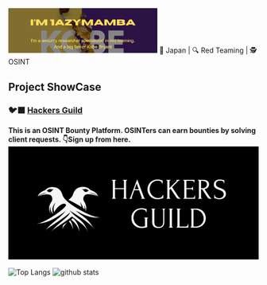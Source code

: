 <img src="image.png" alt="alt text" width="300">
📍 Japan | 🔍 Red Teaming | 🕵 OSINT
  

## Project ShowCase
### 🐦‍⬛ [Hackers Guild](https://hackers-guild.tech/)
**This is an OSINT Bounty Platform. OSINTers can earn bounties by solving client requests. 👇Sign up from here.**
<a href="https://hackers-guild.tech/">
  <img src="logo.jpeg" alt="alt text">
</a>
<p align="left"> 
  <img alt="Top Langs" height="150px" src="https://github-readme-stats.vercel.app/api/top-langs/?username=1azymamba&layout=compact&show_icons=true&theme=tokyonight" />
  <img alt="github stats" height="150px" src="https://github-readme-stats.vercel.app/api?username=1azymamba&theme=tokyonight&show_icons=ture" />
</p>

<!--
### 🔍 Other Notable Projects

<table>
  <tr>
    <td align="center" width="50%">
      <b>🕵️ Learning APT Project</b><br/><br/><br/><br/>
      aaa
      <br/>
      <code>C#</code> <code>DLL-Side Loading</code>
    </td>
    <td align="center" width="50%">
      <b>🚀 Develop OSINT tool set</b><br/>
      Undergoing! Please provide your request!
      <br/><br/><br/>
      <code>C/C++</code><code>Python</code>
    </td>
  </tr>
</table>

<p align="left"> 
  <img alt="Top Langs" height="150px" src="https://github-readme-stats.vercel.app/api/top-langs/?username=1azymamba&layout=compact&show_icons=true&theme=tokyonight" />
  <img alt="github stats" height="150px" src="https://github-readme-stats.vercel.app/api?username=1azymamba&theme=tokyonight&show_icons=ture" />
</p>

-->

<!--
**1azymamba/1azymamba** is a ✨ _special_ ✨ repository because its `README.md` (this file) appears on your GitHub profile.

Here are some ideas to get you started:

- 🔭 I’m currently working on ...
- 🌱 I’m currently learning ...
- 👯 I’m looking to collaborate on ...
- 🤔 I’m looking for help with ...
- 💬 Ask me about ...
- 📫 How to reach me: ...
- 😄 Pronouns: ...
- ⚡ Fun fact: ...
-->

